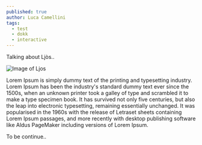 ```yaml
---
published: true
author: Luca Camellini
tags:
  - test
  - dokk
  - interactive
---
```

Talking about Ljòs..

![Image of Ljos](/openfuse/images/ljos.png)

Lorem Ipsum is simply dummy text of the printing and typesetting industry. Lorem Ipsum has been the industry's standard dummy text ever since the 1500s, when an unknown printer took a galley of type and scrambled it to make a type specimen book. It has survived not only five centuries, but also the leap into electronic typesetting, remaining essentially unchanged. It was popularised in the 1960s with the release of Letraset sheets containing Lorem Ipsum passages, and more recently with desktop publishing software like Aldus PageMaker including versions of Lorem Ipsum.


To be continue..
